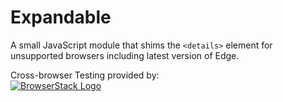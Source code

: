 # Expandable

A small JavaScript module that shims the `<details>` element for unsupported browsers including latest version of Edge.

Cross-browser Testing provided by:
<br>
<a href="https://browserstack.com">
![BrowserStack Logo](https://d98b8t1nnulk5.cloudfront.net/production/images/layout/logo-header.png?1469004780)
</a>
